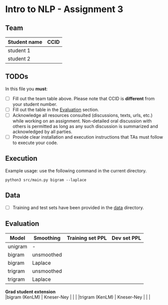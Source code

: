 # Intro to NLP - Assignment 3

## Team
|Student name| CCID |
|------------|------|
|student 1   |      |
|student 2   |      |

## TODOs

In this file you **must**:
- [ ] Fill out the team table above. Please note that CCID is **different** from your student number.
- [ ] Fill out the table in the [Evaluation](#evaluation) section.
- [ ] Acknowledge all resources consulted (discussions, texts, urls, etc.) while working on an assignment. Non-detailed oral discussion with others is permitted as long as any such discussion is summarized and acknowledged by all parties.
- [ ] Provide clear installation and execution instructions that TAs must follow to execute your code.

## Execution
Example usage: use the following command in the current directory.

`python3 src/main.py bigram --laplace`

## Data
- [ ] Training and test sets have been provided in the [data](data) directory.

## Evaluation

|Model           | Smoothing  | Training set PPL | Dev set PPL |
|----------------|----------- | ---------------- | ----------- |
|unigram         | -          |                  |             |
|bigram          | unsmoothed |                  |             |
|bigram          | Laplace    |                  |             |
|trigram         | unsmoothed |                  |             |
|trigram         | Laplace    |                  |             |
**Grad student extension**                                           
|bigram (KenLM)  | Kneser-Ney |                  |             |
|trigram (KenLM) | Kneser-Ney |                  |             |

